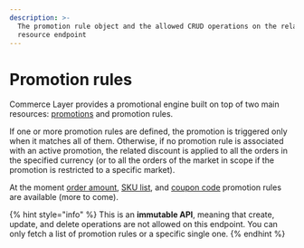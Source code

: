 ```yaml
---
description: >-
  The promotion rule object and the allowed CRUD operations on the related
  resource endpoint
---
```


# Promotion rules

Commerce Layer provides a promotional engine built on top of two main resources: [promotions](../promotions/) and promotion rules.

If one or more promotion rules are defined, the promotion is triggered only when it matches all of them. Otherwise, if no promotion rule is associated with an active promotion, the related discount is applied to all the orders in the specified currency (or to all the orders of the market in scope if the promotion is restricted to a specific market).

At the moment [order amount](../order\_amount\_promotion\_rules/), [SKU list](../sku\_list\_promotion\_rules/), and [coupon code](../coupon\_codes\_promotion\_rules/) promotion rules are available (more to come).

{% hint style="info" %}
This is an **immutable API**, meaning that create, update, and delete operations are not allowed on this endpoint. You can only fetch a list of promotion rules or a specific single one.
{% endhint %}
